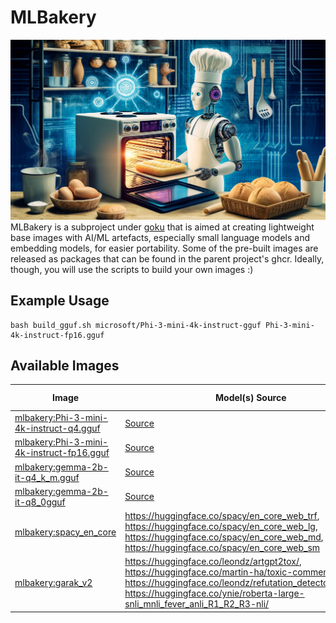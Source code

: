 # MLBakery
![MLBakery](assets/mlbakery.webp)
MLBakery is a subproject under [goku](../../README.md) that is aimed at creating lightweight base images with AI/ML artefacts, especially small language models and embedding models, for easier portability. Some of the pre-built images are released as packages that can be found in the parent project's ghcr. Ideally, though, you will use the scripts to build your own images :)

## Example Usage
```
bash build_gguf.sh microsoft/Phi-3-mini-4k-instruct-gguf Phi-3-mini-4k-instruct-fp16.gguf
```

## Available Images

| Image                                | Model(s) Source             | Image Size |
|---------------------------------------|--------------------------|------------|
| [mlbakery:Phi-3-mini-4k-instruct-q4.gguf](https://github.com/aishwaryaprabhat/goku/pkgs/container/mlbakery/215241701?tag=Phi-3-mini-4k-instruct-q4.gguf)   | [Source](https://huggingface.co/microsoft/Phi-3-mini-4k-instruct-gguf/tree/main)              | 2.83GB     |
| [mlbakery:Phi-3-mini-4k-instruct-fp16.gguf](https://github.com/aishwaryaprabhat/goku/pkgs/container/mlbakery/215238297?tag=Phi-3-mini-4k-instruct-fp16.gguf)   | [Source](https://huggingface.co/microsoft/Phi-3-mini-4k-instruct-gguf/tree/main)              | 8.08GB   |
| [mlbakery:gemma-2b-it-q4_k_m.gguf](https://github.com/aishwaryaprabhat/goku/pkgs/container/mlbakery/215226227?tag=gemma-2b-it-q4_k_m.gguf)     | [Source](https://huggingface.co/lmstudio-ai/gemma-2b-it-GGUF/tree/main)         | 1.93GB     |
| [mlbakery:gemma-2b-it-q8_0gguf](https://github.com/aishwaryaprabhat/goku/pkgs/container/mlbakery/215224594?tag=gemma-2b-it-q8_0.gguf)     | [Source](https://huggingface.co/lmstudio-ai/gemma-2b-it-GGUF/tree/main)         | 3.1GB     |
| [mlbakery:spacy_en_core](https://github.com/aishwaryaprabhat/goku/pkgs/container/mlbakery/237822329?tag=spacy_en_core) | https://huggingface.co/spacy/en_core_web_trf, https://huggingface.co/spacy/en_core_web_lg, https://huggingface.co/spacy/en_core_web_md, https://huggingface.co/spacy/en_core_web_sm | 2.93GB |
| [mlbakery:garak_v2](https://github.com/aishwaryaprabhat/goku/pkgs/container/mlbakery/245140214?tag=garak_v2) | https://huggingface.co/leondz/artgpt2tox/, https://huggingface.co/martin-ha/toxic-comment-model/, https://huggingface.co/leondz/refutation_detector_distilbert/, https://huggingface.co/ynie/roberta-large-snli_mnli_fever_anli_R1_R2_R3-nli/ | 4.97GB |

